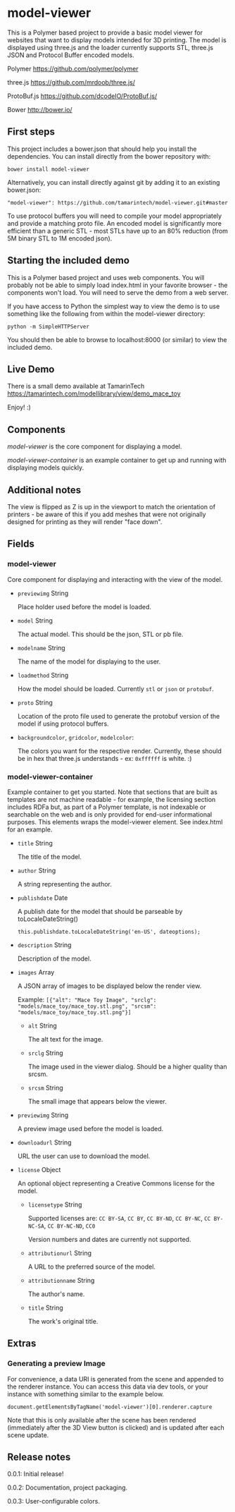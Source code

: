 # model-viewer

This is a Polymer based project to provide a basic model viewer for websites that want to display models intended for 3D printing.  The model is displayed using three.js and the loader currently supports STL, three.js JSON and Protocol Buffer encoded models.

Polymer https://github.com/polymer/polymer

three.js https://github.com/mrdoob/three.js/

ProtoBuf.js https://github.com/dcodeIO/ProtoBuf.js/

Bower http://bower.io/

## First steps

This project includes a bower.json that should help you install the dependencies. You can install directly from the bower repository with:

 `bower install model-viewer`

 Alternatively, you can install directly against git by adding it to an existing bower.json:

 `"model-viewer": https://github.com/tamarintech/model-viewer.git#master`


To use protocol buffers you will need to compile your model appropriately and provide a matching proto file.  An encoded model is significantly more efficient than a generic STL - most STLs have up to an 80% reduction (from 5M binary STL to 1M encoded json).

## Starting the included demo

This is a Polymer based project and uses web components.  You will probably not be able to simply load index.html in your favorite browser - the components won't load.  You will need to serve the demo from a web server.

If you have access to Python the simplest way to view the demo is to use something like the following from within the model-viewer directory:

`python -m SimpleHTTPServer`

You should then be able to browse to localhost:8000 (or similar) to view the included demo.

## Live Demo

There is a small demo available at TamarinTech https://tamarintech.com/modellibrary/view/demo_mace_toy

Enjoy! :)

## Components

_model-viewer_ is the core component for displaying a model.

_model-viewer-container_ is an example container to get up and running with displaying models quickly.

## Additional notes

The view is flipped as Z is up in the viewport to match the orientation of printers - be aware of this if you add meshes that were not originally designed for printing as they will render "face down".

## Fields

### model-viewer

Core component for displaying and interacting with the view of the model.

* `previewimg` String

   Place holder used before the model is loaded.

* `model` String

   The actual model.  This should be the json, STL or pb file.

* `modelname` String

  The name of the model for displaying to the user.

* `loadmethod` String

   How the model should be loaded.  Currently `stl` or `json` or `protobuf`.

* `proto` String

   Location of the proto file used to generate the protobuf version of the model if using protocol buffers.

* `backgroundcolor`, `gridcolor`, `modelcolor`:

   The colors you want for the respective render.  Currently, these should be in hex that three.js understands - ex: `0xffffff` is white. :)


### model-viewer-container

Example container to get you started.  Note that sections that are built as templates are not machine readable - for example, the licensing section includes RDFa but, as part of a Polymer template, is not indexable or searchable on the web and is only provided for end-user informational purposes.  This elements wraps the model-viewer element.  See index.html for an example.

* `title` String

  The title of the model.

* `author` String

  A string representing the author.

* `publishdate` Date

  A publish date for the model that should be parseable by toLocaleDateString()

  `this.publishdate.toLocaleDateString('en-US', dateoptions);`

* `description` String

  Description of the model.

* `images` Array

  A JSON array of images to be displayed below the render view.

  Example: `[{"alt": "Mace Toy Image", "srclg": "models/mace_toy/mace_toy.stl.png", "srcsm": "models/mace_toy/mace_toy.stl.png"}]`

  * `alt` String

    The alt text for the image.

  * `srclg` String

    The image used in the viewer dialog.  Should be a higher quality than srcsm.

  * `srcsm` String

    The small image that appears below the viewer.

* `previewimg` String

  A preview image used before the model is loaded.

* `downloadurl` String

  URL the user can use to download the model.

* `license` Object

  An optional object representing a Creative Commons license for the model.

  * `licensetype` String

    Supported licenses are:
    `CC BY-SA`, `CC BY`, `CC BY-ND`, `CC BY-NC`, `CC BY-NC-SA`, `CC BY-NC-ND`, `CC0`

    Version numbers and dates are currently not supported.

  * `attributionurl` String

    A URL to the preferred source of the model.

  * `attributionname` String

    The author's name.

  * `title` String

    The work's original title.

## Extras

### Generating a preview Image

For convenience, a data URI is generated from the scene and appended to the renderer instance.  You can access this data via dev tools, or your instance with something similar to the example below.

`document.getElementsByTagName('model-viewer')[0].renderer.capture`

Note that this is only available after the scene has been rendered (immediately after the 3D View button is clicked) and is updated after each scene update.

## Release notes

0.0.1: Initial release!

0.0.2: Documentation, project packaging.

0.0.3: User-configurable colors.
